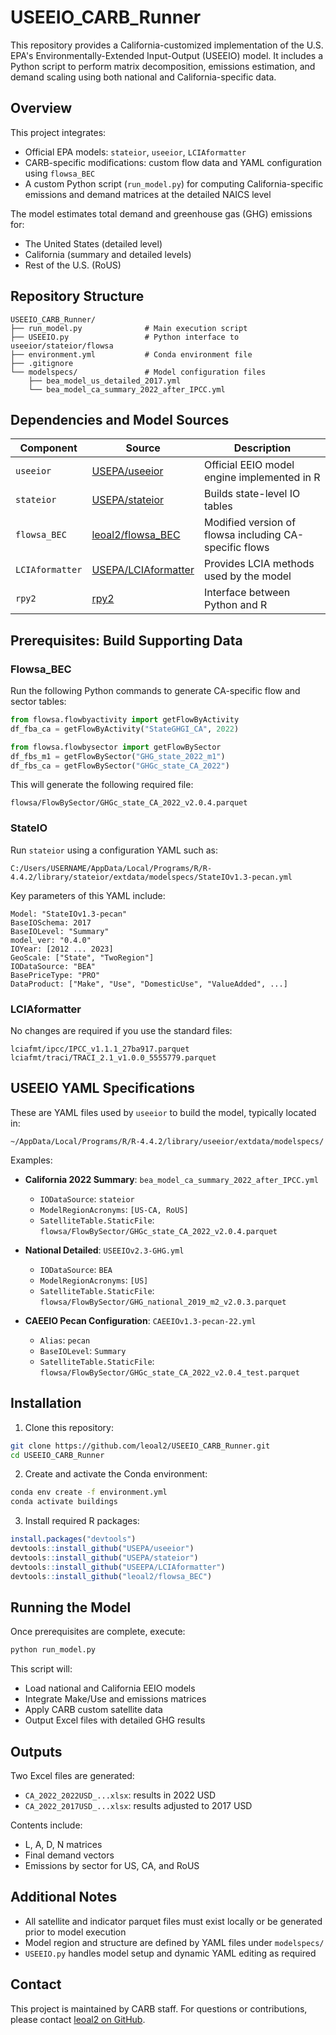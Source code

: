 # USEEIO\_CARB\_Runner

This repository provides a California-customized implementation of the U.S. EPA's Environmentally-Extended Input-Output (USEEIO) model. It includes a Python script to perform matrix decomposition, emissions estimation, and demand scaling using both national and California-specific data.

## Overview

This project integrates:

* Official EPA models: `stateior`, `useeior`, `LCIAformatter`
* CARB-specific modifications: custom flow data and YAML configuration using `flowsa_BEC`
* A custom Python script (`run_model.py`) for computing California-specific emissions and demand matrices at the detailed NAICS level

The model estimates total demand and greenhouse gas (GHG) emissions for:

* The United States (detailed level)
* California (summary and detailed levels)
* Rest of the U.S. (RoUS)

## Repository Structure

```
USEEIO_CARB_Runner/
├── run_model.py              # Main execution script
├── USEEIO.py                 # Python interface to useeior/stateior/flowsa
├── environment.yml           # Conda environment file
├── .gitignore
└── modelspecs/               # Model configuration files
    ├── bea_model_us_detailed_2017.yml
    └── bea_model_ca_summary_2022_after_IPCC.yml
```

## Dependencies and Model Sources

| Component       | Source                                                        | Description                                            |
| --------------- | ------------------------------------------------------------- | ------------------------------------------------------ |
| `useeior`       | [USEPA/useeior](https://github.com/USEPA/useeior)             | Official EEIO model engine implemented in R            |
| `stateior`      | [USEPA/stateior](https://github.com/USEPA/stateior)           | Builds state-level IO tables                           |
| `flowsa_BEC`    | [leoal2/flowsa\_BEC](https://github.com/leoal2/flowsa_BEC)    | Modified version of flowsa including CA-specific flows |
| `LCIAformatter` | [USEPA/LCIAformatter](https://github.com/USEPA/LCIAformatter) | Provides LCIA methods used by the model                |
| `rpy2`          | [rpy2](https://rpy2.github.io/)                               | Interface between Python and R                         |

## Prerequisites: Build Supporting Data

### Flowsa\_BEC

Run the following Python commands to generate CA-specific flow and sector tables:

```python
from flowsa.flowbyactivity import getFlowByActivity 
df_fba_ca = getFlowByActivity("StateGHGI_CA", 2022)

from flowsa.flowbysector import getFlowBySector 
df_fbs_m1 = getFlowBySector("GHG_state_2022_m1")
df_fbs_ca = getFlowBySector("GHGc_state_CA_2022")
```

This will generate the following required file:

```
flowsa/FlowBySector/GHGc_state_CA_2022_v2.0.4.parquet
```

### StateIO

Run `stateior` using a configuration YAML such as:

```
C:/Users/USERNAME/AppData/Local/Programs/R/R-4.4.2/library/stateior/extdata/modelspecs/StateIOv1.3-pecan.yml
```

Key parameters of this YAML include:

```
Model: "StateIOv1.3-pecan"
BaseIOSchema: 2017
BaseIOLevel: "Summary"
model_ver: "0.4.0"
IOYear: [2012 ... 2023]
GeoScale: ["State", "TwoRegion"]
IODataSource: "BEA"
BasePriceType: "PRO"
DataProduct: ["Make", "Use", "DomesticUse", "ValueAdded", ...]
```

### LCIAformatter

No changes are required if you use the standard files:

```
lciafmt/ipcc/IPCC_v1.1.1_27ba917.parquet
lciafmt/traci/TRACI_2.1_v1.0.0_5555779.parquet
```

## USEEIO YAML Specifications

These are YAML files used by `useeior` to build the model, typically located in:

```
~/AppData/Local/Programs/R/R-4.4.2/library/useeior/extdata/modelspecs/
```

Examples:

* **California 2022 Summary**: `bea_model_ca_summary_2022_after_IPCC.yml`

  * `IODataSource`: `stateior`
  * `ModelRegionAcronyms`: `[US-CA, RoUS]`
  * `SatelliteTable.StaticFile`: `flowsa/FlowBySector/GHGc_state_CA_2022_v2.0.4.parquet`

* **National Detailed**: `USEEIOv2.3-GHG.yml`

  * `IODataSource`: `BEA`
  * `ModelRegionAcronyms`: `[US]`
  * `SatelliteTable.StaticFile`: `flowsa/FlowBySector/GHG_national_2019_m2_v2.0.3.parquet`

* **CAEEIO Pecan Configuration**: `CAEEIOv1.3-pecan-22.yml`

  * `Alias`: `pecan`
  * `BaseIOLevel`: `Summary`
  * `SatelliteTable.StaticFile`: `flowsa/FlowBySector/GHGc_state_CA_2022_v2.0.4_test.parquet`

## Installation

1. Clone this repository:

```bash
git clone https://github.com/leoal2/USEEIO_CARB_Runner.git
cd USEEIO_CARB_Runner
```

2. Create and activate the Conda environment:

```bash
conda env create -f environment.yml
conda activate buildings
```

3. Install required R packages:

```r
install.packages("devtools")
devtools::install_github("USEPA/useeior")
devtools::install_github("USEPA/stateior")
devtools::install_github("USEEPA/LCIAformatter")
devtools::install_github("leoal2/flowsa_BEC")
```

## Running the Model

Once prerequisites are complete, execute:

```bash
python run_model.py
```

This script will:

* Load national and California EEIO models
* Integrate Make/Use and emissions matrices
* Apply CARB custom satellite data
* Output Excel files with detailed GHG results

## Outputs

Two Excel files are generated:

* `CA_2022_2022USD_...xlsx`: results in 2022 USD
* `CA_2022_2017USD_...xlsx`: results adjusted to 2017 USD

Contents include:

* L, A, D, N matrices
* Final demand vectors
* Emissions by sector for US, CA, and RoUS

## Additional Notes

* All satellite and indicator parquet files must exist locally or be generated prior to model execution
* Model region and structure are defined by YAML files under `modelspecs/`
* `USEEIO.py` handles model setup and dynamic YAML editing as required

## Contact

This project is maintained by CARB staff.
For questions or contributions, please contact [leoal2 on GitHub](https://github.com/leoal2).
